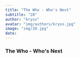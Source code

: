 ```yaml
---
title: "The Who - Who's Next"
subtitle: "28"
author: "kryss"
avatar: "img/authors/kryss.jpg"
image: "img/28.jpg"
date:
---
```


### The Who - Who's Next
